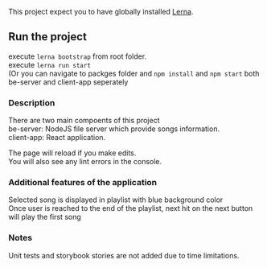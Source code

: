 This project expect you to have globally installed [Lerna](https://lerna.js.org/).

## Run the project

execute `lerna bootstrap` from root folder.<br />
execute `lerna run start`</br>
(Or you can navigate to packges folder and `npm install` and `npm start` both 
be-server and client-app seperately

### Description

There are two main compoents of this project<br />
be-server: NodeJS file server which provide songs information.</br>
client-app: React application.<br>

The page will reload if you make edits.<br />
You will also see any lint errors in the console.

### Additional features of the application

Selected song is displayed in playlist with blue background color</br>
Once user is reached to the end of the playlist, next hit on the next button will play the first song<br>

### Notes

Unit tests and storybook stories are not added due to time limitations.<br />
